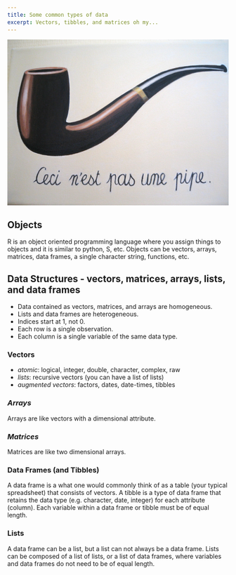 ```yaml
---
title: Some common types of data
excerpt: Vectors, tibbles, and matrices oh my...
---
```

![pipe img](/assets/images/pipe.jpg)

## Objects
R is an object oriented programming language where you assign things to objects and it is similar to python, S, etc. Objects can be vectors, arrays, matrices, data frames, a single character string, functions, etc.

## Data Structures - vectors, matrices, arrays, lists, and data frames
* Data contained as vectors, matrices, and arrays are homogeneous.
* Lists and data frames are heterogeneous.
* Indices start at 1, not 0.
* Each row is a single observation.
* Each column is a single variable of the same data type.

### Vectors
* _atomic_: logical, integer, double, character, complex, raw
* _lists_: recursive vectors (you can have a list of lists)
* _augmented vectors_: factors, dates, date-times, tibbles

### _Arrays_
Arrays are like vectors with a dimensional attribute.

### _Matrices_
Matrices are like two dimensional arrays.

### Data Frames (and Tibbles)
A data frame is a what one would commonly think of as a table (your typical spreadsheet) that consists of vectors. A tibble is a type of data frame that retains the data type (e.g. character, date, integer) for each attribute (column). Each variable within a data frame or tibble must be of equal length.

### Lists
A data frame can be a list, but a list can not always be a data frame. Lists can be composed of a list of lists, or a list of data frames, where variables and data frames do not need to be of equal length.

